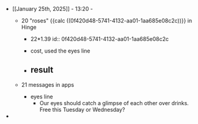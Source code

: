 - [[January 25th, 2025]] - 13:20 - 
	 - 20 "roses" {{calc  ((0f420d48-5741-4132-aa01-1aa685e08c2c))}} in Hinge
		 - 22*1.39
id:: 0f420d48-5741-4132-aa01-1aa685e08c2c

		 - cost, used the eyes line

		 - result
			 - 

	 - 21 messages in apps
		 - eyes line
			 - Our eyes should catch a glimpse of each other over drinks. Free this Tuesday or Wednesday?

- 

